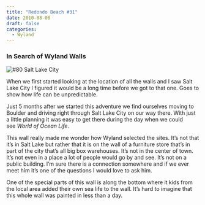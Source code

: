 ```yaml
---
title: "Redondo Beach #31"
date: 2010-08-08
draft: false
categories:
  - Wyland
---
```

### In Search of Wyland Walls

![#80 Salt Lake City](../images/80-saltlakecity.jpeg)

When we first started looking at the location of all the walls and I saw Salt Lake City I figured it would be a long time before we got to that one. Goes to show how life can be unpredictable.

Just 5 months after we started this adventure we find ourselves moving to Boulder and driving right through Salt Lake City on our way there. With just a little planning it was easy to get there during the day when we could see _World of Ocean Life_.

This wall really made me wonder how Wyland selected the sites. It’s not that it’s in Salt Lake but rather that it is on the wall of a furniture store that’s in part of the city that’s all big box warehouses. It’s not in the center of town. It’s not even in a place a lot of people would go by and see. It’s not on a public building. I’m sure there is a connection somewhere and if we ever meet him it’s one of the questions I would love to ask him.

One of the special parts of this wall is along the bottom where it kids from the local area added their own sea life to the wall. It’s hard to imagine that this whole wall was painted in less than a day.